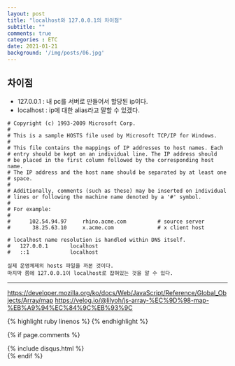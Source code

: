 ```yaml
---
layout: post
title: "localhost와 127.0.0.1의 차이점"
subtitle: ""
comments: true
categories : ETC
date: 2021-01-21
background: '/img/posts/06.jpg'
---
```


## 차이점
 - 127.0.0.1 : 내 pc를 서버로 만들어서 할당된 ip이다.
 - localhost : ip에 대한 alias라고 말할 수 있겠다.

```
# Copyright (c) 1993-2009 Microsoft Corp.
#
# This is a sample HOSTS file used by Microsoft TCP/IP for Windows.
#
# This file contains the mappings of IP addresses to host names. Each
# entry should be kept on an individual line. The IP address should
# be placed in the first column followed by the corresponding host name.
# The IP address and the host name should be separated by at least one
# space.
#
# Additionally, comments (such as these) may be inserted on individual
# lines or following the machine name denoted by a '#' symbol.
#
# For example:
#
#      102.54.94.97     rhino.acme.com          # source server
#       38.25.63.10     x.acme.com              # x client host

# localhost name resolution is handled within DNS itself.
#	127.0.0.1       localhost
#	::1             localhost

실제 운영체제의 hosts 파일을 까본 것이다.
마지막 쯤에 127.0.0.1이 localhost로 잡혀있는 것을 알 수 있다.
```



---
 <https://developer.mozilla.org/ko/docs/Web/JavaScript/Reference/Global_Objects/Array/map>
 <https://velog.io/@lilyoh/js-array-%EC%9D%98-map-%EB%A9%94%EC%84%9C%EB%93%9C>

{% highlight ruby linenos %}
{% endhighlight %}

{% if page.comments %}
<div id="post-disqus" class="container">
{% include disqus.html %}
</div>
{% endif %}
